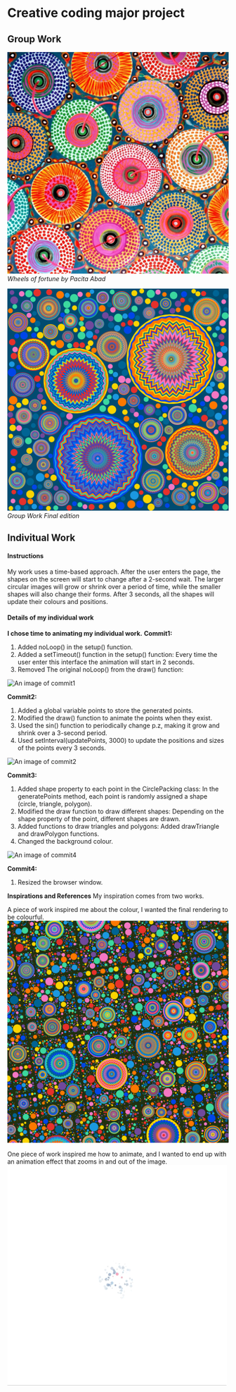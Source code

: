 # Creative coding major project
## Group Work
![An image of Group Work Reference](assets/Pacita%20Abad%20Wheels%20of%20fortune.jpg)
_Wheels of fortune by Pacita Abad_

![An image of Group Work Reference](assets/Group%20Work.png)
_Group Work Final edition_

## Indivitual Work
#### Instructions
My work uses a time-based approach. After the user enters the page, the shapes on the screen will start to change after a 2-second wait. The larger circular images will grow or shrink over a period of time, while the smaller shapes will also change their forms. After 3 seconds, all the shapes will update their colours and positions.

#### Details of my individual work
**I chose time to animating my individual work.**
**Commit1:**
1. Added noLoop() in the setup() function.
2. Added a setTimeout() function in the setup() function: Every time the user enter this interface the animation will start in 2 seconds.
3. Removed The original noLoop() from the draw() function:

![An image of commit1](assets/version1.gif)

**Commit2:**
1. Added a global variable points to store the generated points.
2. Modified the draw() function to animate the points when they exist.
3. Used the sin() function to periodically change p.z, making it grow and shrink over a 3-second period.
4. Used setInterval(updatePoints, 3000) to update the positions and sizes of the points every 3 seconds.

![An image of commit2](assets/version2.gif)

**Commit3:**
1. Added shape property to each point in the CirclePacking class: In the generatePoints method, each point is randomly assigned a shape (circle, triangle, polygon).
2. Modified the draw function to draw different shapes: Depending on the shape property of the point, different shapes are drawn.
3. Added functions to draw triangles and polygons: Added drawTriangle and drawPolygon functions.
4. Changed the background colour.

![An image of commit4](assets/version3.gif)

**Commit4:**
1. Resized the browser window.

**Inspirations and References**
My inspiration comes from two works. 

A piece of work inspired me about the colour, I wanted the final rendering to be colourful. 
![An image of inspiration1](assets/inspiration2.png)

One piece of work inspired me how to animate, and I wanted to end up with an animation effect that zooms in and out of the image.
![An image of inspiration2](assets/inspiration1.GIF)
